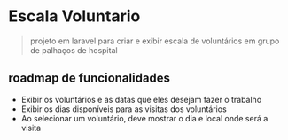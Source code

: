 # Escala Voluntario

> projeto em laravel para criar e exibir escala de voluntários em grupo de palhaços de hospital

## roadmap de funcionalidades

* Exibir os voluntários e as datas que eles desejam fazer o trabalho
* Exibir os dias disponíveis para as visitas dos voluntários
* Ao selecionar um voluntário, deve mostrar o dia e local onde será a visita
